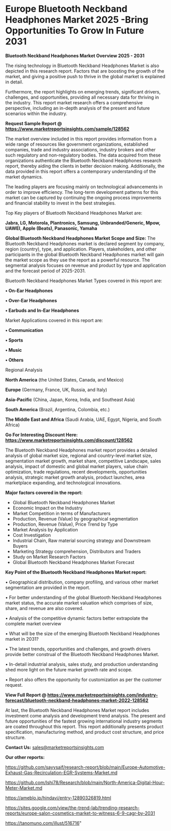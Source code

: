 # Europe Bluetooth Neckband Headphones Market 2025 -Bring Opportunities To Grow In Future 2031

<Strong> Bluetooth Neckband Headphones Market Overview 2025 - 2031</strong>

The rising technology in Bluetooth Neckband Headphones Market is also depicted in this research report. Factors that are boosting the growth of the market, and giving a positive push to thrive in the global market is explained in detail.

Furthermore, the report highlights on emerging trends, significant drivers, challenges, and opportunities, providing all necessary data for thriving in the industry. This report market research offers a comprehensive perspective, including an in-depth analysis of the present and future scenarios within the industry.

<strong>Request Sample Report @ <a href=https://www.marketreportsinsights.com/sample/128562>https://www.marketreportsinsights.com/sample/128562</a></strong>

The market overview included in this report provides information from a wide range of resources like government organizations, established companies, trade and industry associations, industry brokers and other such regulatory and non-regulatory bodies. The data acquired from these organizations authenticate the Bluetooth Neckband Headphones research report, thereby aiding the clients in better decision making. Additionally, the data provided in this report offers a contemporary understanding of the market dynamics.

The leading players are focusing mainly on technological advancements in order to improve efficiency. The long-term development patterns for this market can be captured by continuing the ongoing process improvements and financial stability to invest in the best strategies.

Top Key players of Bluetooth Neckband Headphones Market are:

<strong>Jabra, LG, Motorola, Plantronics, Samsung, Unbranded/Generic, Mpow, UAWEI, Apple (Beats), Panasonic, Yamaha</strong>

<strong><b>Global Bluetooth Neckband Headphones Market Scope and Size:</b></strong>
The Bluetooth Neckband Headphones market is declared segment by company, region (country), type, and application. Players, stakeholders, and other participants in the global Bluetooth Neckband Headphones market will gain the market scope as they use the report as a powerful resource. The segmental analysis focuses on revenue and product by type and application and the forecast period of 2025-2031.

Bluetooth Neckband Headphones Market Types covered in this report are:

<strong>• On-Ear Headphones

• Over-Ear Headphones

• Earbuds and In-Ear Headphones</strong>

Market Applications covered in this report are:

<strong>• Communication

• Sports

• Music

• Others</strong> 

Regional Analysis

<strong>North America</strong> (the United States, Canada, and Mexico)

<strong>Europe</strong> (Germany, France, UK, Russia, and Italy)

<strong>Asia-Pacific</strong> (China, Japan, Korea, India, and Southeast Asia)

<strong>South America</strong> (Brazil, Argentina, Colombia, etc.)

<strong>The Middle East and Africa</strong> (Saudi Arabia, UAE, Egypt, Nigeria, and South Africa)

<strong>Go For Interesting Discount Here: <a href=https://www.marketreportsinsights.com/discount/128562>https://www.marketreportsinsights.com/discount/128562</a></strong>

The Bluetooth Neckband Headphones market report provides a detailed analysis of global market size, regional and country-level market size, segmentation market growth, market share, competitive Landscape, sales analysis, impact of domestic and global market players, value chain optimization, trade regulations, recent developments, opportunities analysis, strategic market growth analysis, product launches, area marketplace expanding, and technological innovations.

<strong><b>Major factors covered in the report:</b></strong>
<ul>
  <li>Global Bluetooth Neckband Headphones Market </li>
  <li>Economic Impact on the Industry</li>
  <li>Market Competition in terms of Manufacturers</li>
  <li>Production, Revenue (Value) by geographical segmentation</li>
  <li>Production, Revenue (Value), Price Trend by Type</li>
  <li>Market Analysis by Application</li>
  <li>Cost Investigation</li>
  <li>Industrial Chain, Raw material sourcing strategy and Downstream Buyers</li>
  <li>Marketing Strategy comprehension, Distributors and Traders</li>
  <li>Study on Market Research Factors</li>
  <li>Global Bluetooth Neckband Headphones Market Forecast</li>
</ul>

<strong><b>Key Point of the Bluetooth Neckband Headphones Market report:</b></strong>

• Geographical distribution, company profiling, and various other market segmentation are provided in the report.

• For better understanding of the global Bluetooth Neckband Headphones market status, the accurate market valuation which comprises of size, share, and revenue are also covered.

• Analysis of the competitive dynamic factors better extrapolate the complete market overview

• What will be the size of the emerging Bluetooth Neckband Headphones market in 2031?

• The latest trends, opportunities and challenges, and growth drivers provide better construal of the Bluetooth Neckband Headphones Market.

• In-detail industrial analysis, sales study, and production understanding shed more light on the future market growth rate and scope.

• Report also offers the opportunity for customization as per the customer request.

<strong><b>View Full Report @ <a href=https://www.marketreportsinsights.com/industry-forecast/bluetooth-neckband-headphones-market-2022-128562>https://www.marketreportsinsights.com/industry-forecast/bluetooth-neckband-headphones-market-2022-128562</a></b></strong>


At last, the Bluetooth Neckband Headphones Market report includes investment come analysis and development trend analysis. The present and future opportunities of the fastest growing international industry segments are coated throughout this report. This report additionally presents product specification, manufacturing method, and product cost structure, and price structure.

<strong>Contact Us:</strong>
sales@marketreportsinsights.com

<strong>Our other reports:</strong>

<a href=https://github.com/sayysaif/research-report/blob/main/Europe-Automotive-Exhaust-Gas-Recirculation-EGR-Systems-Market.md>https://github.com/sayysaif/research-report/blob/main/Europe-Automotive-Exhaust-Gas-Recirculation-EGR-Systems-Market.md</a>

<a href=https://github.com/Ishi78/Research/blob/main/North-America-Digital-Hour-Meter-Market.md>https://github.com/Ishi78/Research/blob/main/North-America-Digital-Hour-Meter-Market.md</a>

<a href=https://ameblo.jp/hindavi/entry-12890326819.html>https://ameblo.jp/hindavi/entry-12890326819.html</a>

<a href=https://sites.google.com/view/the-trend-lab/trending-research-reports/europe-salon-cosmetics-market-to-witness-6-9-cagr-by-2031>https://sites.google.com/view/the-trend-lab/trending-research-reports/europe-salon-cosmetics-market-to-witness-6-9-cagr-by-2031</a>

<a href=https://tanomuno.com/illust/516716>https://tanomuno.com/illust/516716</a>"
